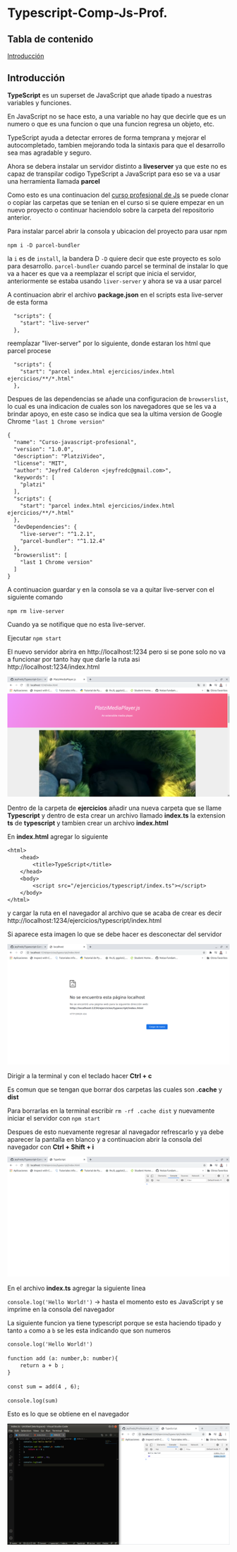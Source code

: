 # Typescript-Comp-Js-Prof.

## Tabla de contenido 

[Introducción](#Introducción)

[]()

[]()

[]()

[]()

[]()

[]()

[]()

[]()

[]()

[]()

[]()

[]()

[]()

[]()

## Introducción

**TypeScript** es un superset de JavaScript que añade tipado a nuestras variables y funciones.

En JavaScript no se hace esto, a una variable no hay que decirle que es un numero o que es una funcion o que una funcion regresa un objeto, etc.

TypeScript ayuda a detectar errores de forma temprana y mejorar el autocompletado, tambien mejorando toda la sintaxis para que el desarrollo sea mas agradable y seguro.

Ahora se debera instalar un servidor distinto a **liveserver** ya que este no es capaz de transpilar codigo TypeScript a JavaScript para eso se va a usar una herramienta llamada **parcel**

Como esto es una continuacion del [curso profesional de Js](https://github.com/jeyfredc/Profesional-Js#tabla-de-contenido) se puede clonar o copiar las carpetas que se tenian en el curso si se quiere empezar en un nuevo proyecto o continuar haciendolo sobre la carpeta del repositorio anterior.

Para instalar parcel abrir la consola y ubicacion del proyecto para usar npm 

`npm i -D parcel-bundler`

la `i` es de `install`, la bandera D `-D` quiere decir que este proyecto es solo para desarrollo. `parcel-bundler` cuando parcel se terminal de instalar lo que va a hacer es que va a reemplazar el script que inicia el servidor, anteriormente se estaba usando `liver-server` y ahora se va a usar parcel

A continuacion abrir el archivo **package.json** en el scripts esta live-server de esta forma

```
  "scripts": {
    "start": "live-server"
  },
```

reempĺazar "liver-server" por lo siguiente, donde estaran los html que parcel procese

```
  "scripts": {
    "start": "parcel index.html ejercicios/index.html ejercicios/**/*.html"
  },
```

Despues de las dependencias se añade una configuracion de `browserslist`, lo cual es una indicacion de cuales son los navegadores que se les va a brindar apoyo, en este caso se indica que sea la ultima version de Google Chrome `"last 1 Chrome version"`

```
{
  "name": "Curso-javascript-profesional",
  "version": "1.0.0",
  "description": "PlatziVideo",
  "license": "MIT",
  "author": "Jeyfred Calderon <jeyfredc@gmail.com>",
  "keywords": [
    "platzi"
  ],
  "scripts": {
    "start": "parcel index.html ejercicios/index.html ejercicios/**/*.html"
  },
  "devDependencies": {
    "live-server": "^1.2.1",
    "parcel-bundler": "^1.12.4"
  },
  "browserslist": [
    "last 1 Chrome version"
  ]
}

```

A continuacion guardar y en la consola se va a quitar live-server con el siguiente comando

`npm rm live-server`

Cuando ya se notifique que no esta live-server.

Ejecutar `npm start`

El nuevo servidor abrira en http://localhost:1234 pero si se pone solo no va a funcionar por tanto hay que darle la ruta asi http://localhost:1234/index.html

![assets-git/1.png](assets-git/1.png)

Dentro de la carpeta de **ejercicios** añadir una nueva carpeta que se llame **Typescript** y dentro de esta crear un archivo llamado **index.ts** la extension **ts** de **typescript** y tambien crear un archivo **index.html**

En **index.html** agregar lo siguiente

```
<html>
    <head>
        <title>TypeScript</title>
    </head>
    <body>
        <script src="/ejercicios/typescript/index.ts"></script>
    </body>
</html>
```

y cargar la ruta en el navegador al archivo que se acaba de crear es decir http://localhost:1234/ejercicios/typescript/index.html

Si aparece esta imagen lo que se debe hacer es desconectar del servidor

![assets-git/2.png](assets-git/2.png)

Dirigir a la terminal y con el teclado hacer **Ctrl + c**

Es comun que se tengan que borrar dos carpetas las cuales son **.cache** y **dist**

Para borrarlas en la terminal escribir `rm -rf .cache dist` y nuevamente iniciar el servidor con `npm start`

Despues de esto nuevamente regresar al navegador refrescarlo y ya debe aparecer la pantalla en blanco y a continuacion abrir la consola del navegador con **Ctrl + Shift + i**

![assets-git/3.png](assets-git/3.png)

En el archivo **index.ts** agregar la siguiente linea

`console.log('Hello World!')` -> hasta el momento esto es JavaScript y se imprime en la consola del navegador

La siguiente funcion ya tiene typescript porque se esta haciendo tipado y tanto `a` como a `b` se les esta indicando que son numeros

```
console.log('Hello World!')

function add (a: number,b: number){
    return a + b ;
}

const sum = add(4 , 6);

console.log(sum)

```

Esto es lo que se obtiene en el navegador

![assets-git/4.png](assets-git/4.png)